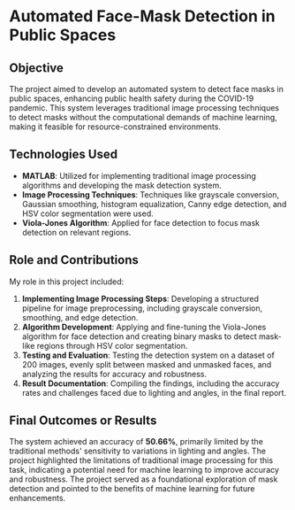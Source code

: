 # Automated Face-Mask Detection in Public Spaces

## Objective
The project aimed to develop an automated system to detect face masks in public spaces, enhancing public health safety during the COVID-19 pandemic. This system leverages traditional image processing techniques to detect masks without the computational demands of machine learning, making it feasible for resource-constrained environments.

## Technologies Used
- **MATLAB**: Utilized for implementing traditional image processing algorithms and developing the mask detection system.
- **Image Processing Techniques**: Techniques like grayscale conversion, Gaussian smoothing, histogram equalization, Canny edge detection, and HSV color segmentation were used.
- **Viola-Jones Algorithm**: Applied for face detection to focus mask detection on relevant regions.

## Role and Contributions
My role in this project included:
1. **Implementing Image Processing Steps**: Developing a structured pipeline for image preprocessing, including grayscale conversion, smoothing, and edge detection.
2. **Algorithm Development**: Applying and fine-tuning the Viola-Jones algorithm for face detection and creating binary masks to detect mask-like regions through HSV color segmentation.
3. **Testing and Evaluation**: Testing the detection system on a dataset of 200 images, evenly split between masked and unmasked faces, and analyzing the results for accuracy and robustness.
4. **Result Documentation**: Compiling the findings, including the accuracy rates and challenges faced due to lighting and angles, in the final report.

## Final Outcomes or Results
The system achieved an accuracy of **50.66%**, primarily limited by the traditional methods' sensitivity to variations in lighting and angles. The project highlighted the limitations of traditional image processing for this task, indicating a potential need for machine learning to improve accuracy and robustness. The project served as a foundational exploration of mask detection and pointed to the benefits of machine learning for future enhancements.
